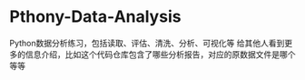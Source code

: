 # Pthony-Data-Analysis
Python数据分析练习，包括读取、评估、清洗、分析、可视化等
给其他人看到更多的信息介绍，比如这个代码仓库包含了哪些分析报告，对应的原数据文件是哪个等等

